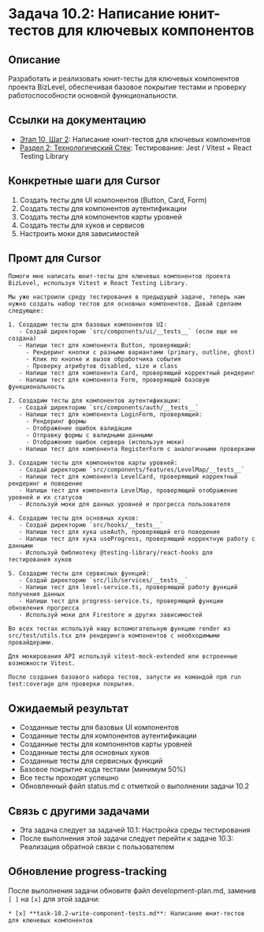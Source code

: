 # Задача 10.2: Написание юнит-тестов для ключевых компонентов

## Описание
Разработать и реализовать юнит-тесты для ключевых компонентов проекта BizLevel, обеспечивая базовое покрытие тестами и проверку работоспособности основной функциональности.

## Ссылки на документацию
- [Этап 10, Шаг 2](../development-plan.md): Написание юнит-тестов для ключевых компонентов
- [Раздел 2: Технологический Стек](../bizlevel-project-context.md): Тестирование: Jest / Vitest + React Testing Library

## Конкретные шаги для Cursor
1. Создать тесты для UI компонентов (Button, Card, Form)
2. Создать тесты для компонентов аутентификации
3. Создать тесты для компонентов карты уровней
4. Создать тесты для хуков и сервисов 
5. Настроить моки для зависимостей

## Промт для Cursor
```
Помоги мне написать юнит-тесты для ключевых компонентов проекта BizLevel, используя Vitest и React Testing Library.

Мы уже настроили среду тестирования в предыдущей задаче, теперь нам нужно создать набор тестов для основных компонентов. Давай сделаем следующее:

1. Создадим тесты для базовых компонентов UI:
   - Создай директорию `src/components/ui/__tests__` (если еще не создана)
   - Напиши тест для компонента Button, проверяющий:
     - Рендеринг кнопки с разными вариантами (primary, outline, ghost)
     - Клик по кнопке и вызов обработчика события
     - Проверку атрибутов disabled, size и class
   - Напиши тест для компонента Card, проверяющий корректный рендеринг
   - Напиши тест для компонента Form, проверяющий базовую функциональность

2. Создадим тесты для компонентов аутентификации:
   - Создай директорию `src/components/auth/__tests__`
   - Напиши тест для компонента LoginForm, проверяющий:
     - Рендеринг формы
     - Отображение ошибок валидации
     - Отправку формы с валидными данными
     - Отображение ошибок сервера (используя моки)
   - Напиши тест для компонента RegisterForm с аналогичными проверками

3. Создадим тесты для компонентов карты уровней:
   - Создай директорию `src/components/features/LevelMap/__tests__`
   - Напиши тест для компонента LevelCard, проверяющий корректный рендеринг и поведение
   - Напиши тест для компонента LevelMap, проверяющий отображение уровней и их статусов
   - Используй моки для данных уровней и прогресса пользователя

4. Создадим тесты для основных хуков:
   - Создай директорию `src/hooks/__tests__`
   - Напиши тест для хука useAuth, проверяющий его поведение
   - Напиши тест для хука useProgress, проверяющий корректную работу с данными
   - Используй библиотеку @testing-library/react-hooks для тестирования хуков

5. Создадим тесты для сервисных функций:
   - Создай директорию `src/lib/services/__tests__`
   - Напиши тест для level-service.ts, проверяющий работу функций получения данных
   - Напиши тест для progress-service.ts, проверяющий функции обновления прогресса
   - Используй моки для Firestore и других зависимостей

Во всех тестах используй нашу вспомогательную функцию render из src/test/utils.tsx для рендеринга компонентов с необходимыми провайдерами.

Для мокирования API используй vitest-mock-extended или встроенные возможности Vitest.

После создания базового набора тестов, запусти их командой npm run test:coverage для проверки покрытия.
```

## Ожидаемый результат
- Созданные тесты для базовых UI компонентов
- Созданные тесты для компонентов аутентификации
- Созданные тесты для компонентов карты уровней
- Созданные тесты для основных хуков
- Созданные тесты для сервисных функций
- Базовое покрытие кода тестами (минимум 50%)
- Все тесты проходят успешно
- Обновленный файл status.md с отметкой о выполнении задачи 10.2

## Связь с другими задачами
- Эта задача следует за задачей 10.1: Настройка среды тестирования
- После выполнения этой задачи следует перейти к задаче 10.3: Реализация обратной связи с пользователем

## Обновление progress-tracking
После выполнения задачи обновите файл development-plan.md, заменив `[ ]` на `[x]` для этой задачи:
```
* [x] **task-10.2-write-component-tests.md**: Написание юнит-тестов для ключевых компонентов
``` 